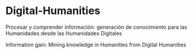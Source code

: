 # Digital-Humanities
Procesar y comprender información: generación de conocimiento para las Humanidades desde las Humanidades Digitales

Information gain: Mining knowledge in Humanities from Digital Humanities

